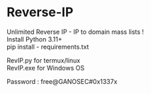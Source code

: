 # Reverse-IP <br>
Unlimited Reverse IP - IP to domain mass lists ! <br>
Install Python 3.11+ <br>
pip install - requirements.txt <br>

RevIP.py for termux/linux <br>
RevIP.exe for Windows OS <br>

Password : free@GANOSEC#0x1337x <br>
